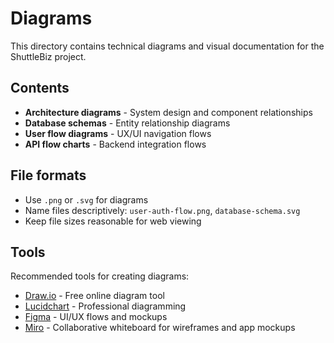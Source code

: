 # Diagrams

This directory contains technical diagrams and visual documentation for the ShuttleBiz project.

## Contents

- **Architecture diagrams** - System design and component relationships
- **Database schemas** - Entity relationship diagrams
- **User flow diagrams** - UX/UI navigation flows
- **API flow charts** - Backend integration flows

## File formats

- Use `.png` or `.svg` for diagrams
- Name files descriptively: `user-auth-flow.png`, `database-schema.svg`
- Keep file sizes reasonable for web viewing

## Tools

Recommended tools for creating diagrams:

- [Draw.io](https://draw.io) - Free online diagram tool
- [Lucidchart](https://lucidchart.com) - Professional diagramming
- [Figma](https://figma.com) - UI/UX flows and mockups
- [Miro](https://miro.com) - Collaborative whiteboard for wireframes and app mockups
